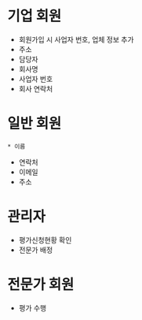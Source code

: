 
# 기업 회원
* 회원가입 시 사업자 번호, 업체 정보 추가
* 주소
* 담당자
* 회사명
* 사업자 번호
* 회사 연락처

# 일반 회원
	* 이름
* 연락처
* 이메일
* 주소

# 관리자
* 평가신청현황 확인
* 전문가 배정

# 전문가 회원
* 평가 수행
